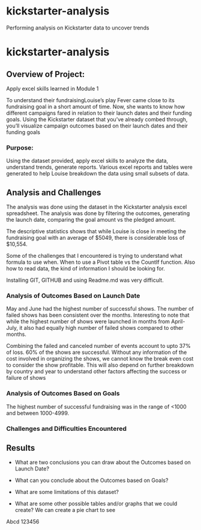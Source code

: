 # kickstarter-analysis
Performing analysis on Kickstarter data to uncover trends
# kickstarter-analysis

## **Overview of Project:**
Apply excel skills learned in Module 1


To understand their fundraisingLouise’s play Fever came close to its fundraising goal in a short amount of time. Now, she wants to know how different campaigns fared in relation to their launch dates and their funding goals. Using the Kickstarter dataset that you’ve already combed through, you’ll visualize campaign outcomes based on their launch dates and their funding goals

### Purpose:
Using the dataset provided, apply excel skills to analyze the data, understand trends, generate reports. Various excel reports and tables were generated to help Louise breakdown the data using small subsets of data.

## Analysis and Challenges
The analysis was done using the dataset in the Kickstarter analysis excel spreadsheet. The analysis was done by filtering the outcomes, generating the launch date, comparing the goal amount vs the pledged amount. 

The descriptive statistics shows that while Louise is close in meeting the fundraising goal with an average of $5049, there is considerable loss of $10,554. 

Some of the challenges that I encountered is trying to understand what formula to use when. When to use a Pivot table vs the CountIf function. Also how to read data, the kind of information I should be looking for. 

Installing GIT, GITHUB and using Readme.md was very difficult. 

### Analysis of Outcomes Based on Launch Date
May and June had the highest number of successful shows. The number of failed shows has been consistent over the months. Interesting to note that while the highest number of shows were launched in months from April-July, it also had equally high number of failed shows compared to other months. 

Combining the failed and canceled number of events account to upto 37% of loss. 
60% of the shows are successful. Without any information of the cost involved in organizing the shows, we cannot know the break even cost to consider the show profitable. This will also depend on further breakdown by country and year to understand other factors affecting the success or failure of shows

### Analysis of Outcomes Based on Goals

The highest number of successful fundraising was in the range of <1000 and between 1000-4999. 

### Challenges and Difficulties Encountered

## Results

- What are two conclusions you can draw about the Outcomes based on Launch Date?

- What can you conclude about the Outcomes based on Goals?

- What are some limitations of this dataset?


- What are some other possible tables and/or graphs that we could create?
We can create a pie chart to see 


Abcd 123456

